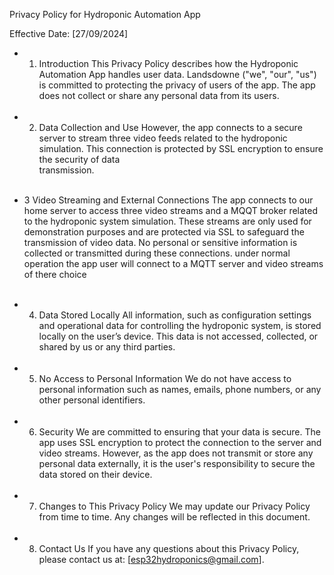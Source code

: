 Privacy Policy for Hydroponic Automation App

Effective Date: [27/09/2024]
   - 1. Introduction
        This Privacy Policy describes how the Hydroponic Automation App handles user data. Landsdowne ("we", "our", "us") is committed to protecting the privacy of users of the app. The app does not                collect or share any personal data from its users.<br /> <br />

   - 2. Data Collection and Use
        However, the app connects to a secure server to stream three video feeds related to the hydroponic simulation. This connection is protected by SSL encryption to ensure the security of data    
        transmission.<br /> <br />

   - 3  Video Streaming and External Connections
        The app connects to our home server to access three video streams and a MQQT broker related to the hydroponic system simulation. These streams are only used for demonstration purposes and are 
        protected via SSL to safeguard the transmission of video data. No personal or sensitive information is collected or transmitted during these connections. under normal operation the app user will 
        connect to a MQTT server and video streams of there choice<br /> <br />
        
   - 4. Data Stored Locally
        All information, such as configuration settings and operational data for controlling the hydroponic system, is stored locally on the user’s device. This data is not accessed, collected, or shared 
        by us or any third parties.<br /> <br />
        
   - 5. No Access to Personal Information
        We do not have access to personal information such as names, emails, phone numbers, or any other personal identifiers.<br /> <br />
     
   - 6. Security
        We are committed to ensuring that your data is secure. The app uses SSL encryption to protect the connection to the server and video streams. However, as the app does not transmit or store any 
        personal data externally, it is the user's responsibility to secure the data stored on their device.
        <br /> <br />
        
   - 7. Changes to This Privacy Policy
        We may update our Privacy Policy from time to time. Any changes will be reflected in this document.<br /> <br />
        
   - 8. Contact Us
        If you have any questions about this Privacy Policy, please contact us at: [esp32hydroponics@gmail.com].
